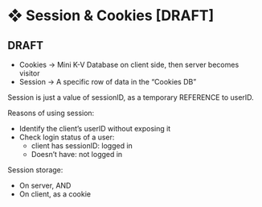 # ❖ Session & Cookies [DRAFT]

## DRAFT

- Cookies -> Mini K-V Database on client side, then server becomes visitor
- Session -> A specific row of data in the “Cookies DB”

Session is just a value of sessionID, as a temporary REFERENCE to userID. 

Reasons of using session:
- Identify the client’s userID without exposing it
- Check login status of a user:
    - client has sessionID: logged in
    - Doesn’t have: not logged in

Session storage:
- On server, AND 
- On client, as a cookie 


